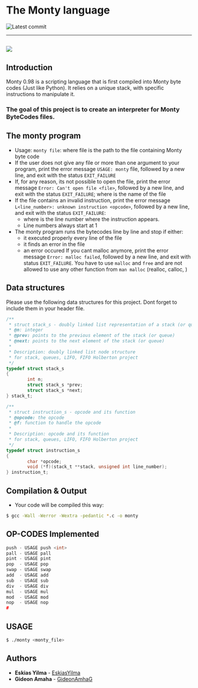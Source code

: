 # The Monty language
![Latest commit](https://img.shields.io/github/last-commit/EskiasYilma/monty?style=round-square)

---
![](https://pbs.twimg.com/media/CFYYWy6UEAE9Ow-.png)
---

## Introduction

Monty 0.98 is a scripting language that is first compiled into Monty byte codes (Just like Python). It relies on a unique stack, with specific instructions to manipulate it.

### The goal of this project is to create an interpreter for Monty ByteCodes files.

## The monty program

* Usage: ``monty file``: where file is the path to the file containing Monty byte code
* If the user does not give any file or more than one argument to your program, print the error message ``USAGE: monty`` file, followed by a new line, and exit with the status ``EXIT_FAILURE``
* If, for any reason, its not possible to open the file, print the error message ``Error: Can't open file <file>``, followed by a new line, and exit with the status ``EXIT_FAILURE``; where <file> is the name of the file
* If the file contains an invalid instruction, print the error message ``L<line_number>: unknown instruction <opcode>``, followed by a new line, and exit with the status ``EXIT_FAILURE``:
  - where is the line number where the instruction appears.
  - Line numbers always start at 1
* The monty program runs the bytecodes line by line and stop if either:
  - it executed properly every line of the file
  - it finds an error in the file
  - an error occured
If you cant malloc anymore, print the error message ``Error: malloc failed``, followed by a new line, and exit with status ``EXIT_FAILURE``.
You have to use ``malloc`` and ``free`` and are not allowed to use any other function from ``man malloc`` (realloc, calloc, )

## Data structures

Please use the following data structures for this project. Dont forget to include them in your header file.


```C
/**
 * struct stack_s - doubly linked list representation of a stack (or queue)
 * @n: integer
 * @prev: points to the previous element of the stack (or queue)
 * @next: points to the next element of the stack (or queue)
 *
 * Description: doubly linked list node structure
 * for stack, queues, LIFO, FIFO Holberton project
 */
typedef struct stack_s
{
        int n;
        struct stack_s *prev;
        struct stack_s *next;
} stack_t;
```

```C
/**
 * struct instruction_s - opcode and its function
 * @opcode: the opcode
 * @f: function to handle the opcode
 *
 * Description: opcode and its function
 * for stack, queues, LIFO, FIFO Holberton project
 */
typedef struct instruction_s
{
        char *opcode;
        void (*f)(stack_t **stack, unsigned int line_number);
} instruction_t;
```
## Compilation & Output
* Your code will be compiled this way:
````bash
$ gcc -Wall -Werror -Wextra -pedantic *.c -o monty
````

## OP-CODES Implemented

```C
push - USAGE push <int>
pall - USAGE pall
pint - USAGE pint
pop  - USAGE pop
swap - USAGE swap
add  - USAGE add
sub  - USAGE sub
div  - USAGE div
mul  - USAGE mul
mod  - USAGE mod
nop  - USAGE nop
#
```

## USAGE
````bash
$ ./monty <monty_file>
````

## Authors
* **Eskias Yilma** - [EskiasYilma](https://github.com/EskiasYilma)
* **Gideon Amaha** - [GideonAmhaG](https://github.com/GideonAmhaG)
